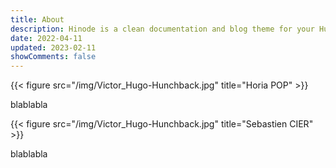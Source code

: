 ```yaml
---
title: About
description: Hinode is a clean documentation and blog theme for your Hugo site based on Bootstrap 5.
date: 2022-04-11
updated: 2023-02-11
showComments: false
---
```


{{< figure src="/img/Victor_Hugo-Hunchback.jpg" title="Horia POP" >}}

blablabla

{{< figure src="/img/Victor_Hugo-Hunchback.jpg" title="Sebastien CIER" >}}

blablabla
